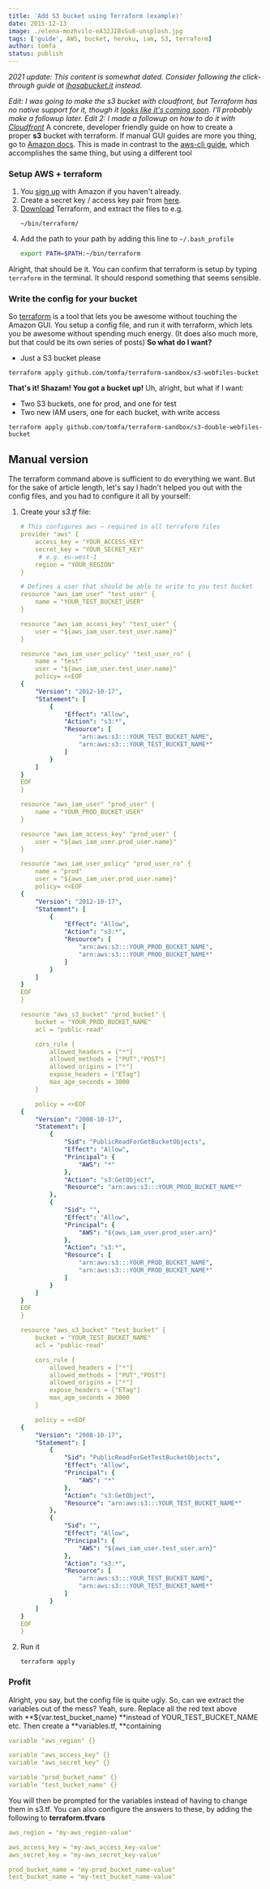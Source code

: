 ```yaml
---
title: 'Add S3 bucket using Terraform (example)'
date: 2015-12-13
image: ./elena-mozhvilo-eA32JIBsSu8-unsplash.jpg
tags: ['guide', AWS, bucket, heroku, iam, S3, terraform]
author: tomfa
status: publish
---
```


_2021 update: This content is somewhat dated. Consider following the click-through guide at [ihasabucket.it](https://ihasabucket.it/) instead_.

_Edit: I was going to make the s3 bucket with cloudfront, but Terraform has no native support for it, though it [looks like it's coming soon](https://github.com/hashicorp/terraform/pull/3330). I'll probably make a followup later._ _Edit 2: I made a followup on how to do it with [Cloudfront](http://notes.webutvikling.org/s3-bucket-cloudfront-using-terraform/)_ A concrete, developer friendly guide on how to create a proper **s3** bucket with terraform. If manual GUI guides are more you thing, go to [Amazon docs](http://docs.aws.amazon.com/AmazonS3/latest/gsg/CreatingABucket.html). This is made in contrast to the [aws-cli guide](http://notes.webutvikling.org/add-s3-bucket-using-awscli-example/), which accomplishes the same thing, but using a different tool

### Setup AWS + terraform

1.  You [sign up](http://aws.amazon.com/s3/) with Amazon if you haven't already.
2.  Create a secret key / access key pair from [here](https://console.aws.amazon.com/iam/home?#security_credential).
3.  [Download](https://terraform.io/downloads.html) Terraform, and extract the files to e.g.
    ```
    ~/bin/terraform/
    ```
4.  Add the path to your path by adding this line to `~/.bash_profile`
    ```bash
    export PATH=$PATH:~/bin/terraform
    ```

Alright, that should be it. You can confirm that terraform is setup by typing `terraform` in the terminal. It should respond something that seems sensible.

### Write the config for your bucket

So [terraform](https://terraform.io/) is a tool that lets you be awesome without touching the Amazon GUI. You setup a config file, and run it with terraform, which lets you be awesome without spending much energy. (It does also much more, but that could be its own series of posts) **So what do I want?**

- Just a S3 bucket please

```
terraform apply github.com/tomfa/terraform-sandbox/s3-webfiles-bucket
```

**That's it! Shazam! You got a bucket up!** Uh, alright, but what if I want:

- Two S3 buckets, one for prod, and one for test
- Two new IAM users, one for each bucket, with write access

```
terraform apply github.com/tomfa/terraform-sandbox/s3-double-webfiles-bucket
```

## Manual version

The terraform command above is sufficient to do everything we want. But for the sake of article length, let's say I hadn't helped you out with the config files, and you had to configure it all by yourself:

1.  Create your _s3.tf_ file:

    ```yaml
    # This configures aws – required in all terraform files
    provider "aws" {
        access_key = "YOUR_ACCESS_KEY"
        secret_key = "YOUR_SECRET_KEY"
         # e.g. eu-west-1
        region = "YOUR_REGION"
    }

    # Defines a user that should be able to write to you test bucket
    resource "aws_iam_user" "test_user" {
        name = "YOUR_TEST_BUCKET_USER"
    }

    resource "aws_iam_access_key" "test_user" {
        user = "${aws_iam_user.test_user.name}"
    }

    resource "aws_iam_user_policy" "test_user_ro" {
        name = "test"
        user = "${aws_iam_user.test_user.name}"
        policy= <<EOF
    {
        "Version": "2012-10-17",
        "Statement": [
            {
                "Effect": "Allow",
                "Action": "s3:*",
                "Resource": [
                    "arn:aws:s3:::YOUR_TEST_BUCKET_NAME",
                    "arn:aws:s3:::YOUR_TEST_BUCKET_NAME*"
                ]
            }
        ]
    }
    EOF
    }

    resource "aws_iam_user" "prod_user" {
        name = "YOUR_PROD_BUCKET_USER"
    }

    resource "aws_iam_access_key" "prod_user" {
        user = "${aws_iam_user.prod_user.name}"
    }

    resource "aws_iam_user_policy" "prod_user_ro" {
        name = "prod"
        user = "${aws_iam_user.prod_user.name}"
        policy= <<EOF
    {
        "Version": "2012-10-17",
        "Statement": [
            {
                "Effect": "Allow",
                "Action": "s3:*",
                "Resource": [
                    "arn:aws:s3:::YOUR_PROD_BUCKET_NAME",
                    "arn:aws:s3:::YOUR_PROD_BUCKET_NAME*"
                ]
            }
        ]
    }
    EOF
    }

    resource "aws_s3_bucket" "prod_bucket" {
        bucket = "YOUR_PROD_BUCKET_NAME"
        acl = "public-read"

        cors_rule {
            allowed_headers = ["*"]
            allowed_methods = ["PUT","POST"]
            allowed_origins = ["*"]
            expose_headers = ["ETag"]
            max_age_seconds = 3000
        }

        policy = <<EOF
    {
        "Version": "2008-10-17",
        "Statement": [
            {
                "Sid": "PublicReadForGetBucketObjects",
                "Effect": "Allow",
                "Principal": {
                    "AWS": "*"
                },
                "Action": "s3:GetObject",
                "Resource": "arn:aws:s3:::YOUR_PROD_BUCKET_NAME*"
            },
            {
                "Sid": "",
                "Effect": "Allow",
                "Principal": {
                    "AWS": "${aws_iam_user.prod_user.arn}"
                },
                "Action": "s3:*",
                "Resource": [
                    "arn:aws:s3:::YOUR_PROD_BUCKET_NAME",
                    "arn:aws:s3:::YOUR_PROD_BUCKET_NAME*"
                ]
            }
        ]
    }
    EOF
    }

    resource "aws_s3_bucket" "test_bucket" {
        bucket = "YOUR_TEST_BUCKET_NAME"
        acl = "public-read"

        cors_rule {
            allowed_headers = ["*"]
            allowed_methods = ["PUT","POST"]
            allowed_origins = ["*"]
            expose_headers = ["ETag"]
            max_age_seconds = 3000
        }

        policy = <<EOF
    {
        "Version": "2008-10-17",
        "Statement": [
            {
                "Sid": "PublicReadForGetTestBucketObjects",
                "Effect": "Allow",
                "Principal": {
                    "AWS": "*"
                },
                "Action": "s3:GetObject",
                "Resource": "arn:aws:s3:::YOUR_TEST_BUCKET_NAME*"
            },
            {
                "Sid": "",
                "Effect": "Allow",
                "Principal": {
                    "AWS": "${aws_iam_user.test_user.arn}"
                },
                "Action": "s3:*",
                "Resource": [
                    "arn:aws:s3:::YOUR_TEST_BUCKET_NAME",
                    "arn:aws:s3:::YOUR_TEST_BUCKET_NAME*"
                ]
            }
        ]
    }
    EOF
    }


    ```

2.  Run it
    ```
    terraform apply
    ```

### Profit

Alright, you say, but the config file is quite ugly. So, can we extract the variables out of the mess? Yeah, sure. Replace all the red text above with **${var.test_bucket_name} **instead of YOUR_TEST_BUCKET_NAME etc. Then create a **variables.tf, **containing

```yaml
variable "aws_region" {}

variable "aws_access_key" {}
variable "aws_secret_key" {}

variable "prod_bucket_name" {}
variable "test_bucket_name" {}
```

You will then be prompted for the variables instead of having to change them in s3.tf. You can also configure the answers to these, by adding the following to **terraform.tfvars**

```yaml
aws_region = "my-aws_region-value"

aws_access_key = "my-aws_access_key-value"
aws_secret_key = "my-aws_secret_key-value"

prod_bucket_name = "my-prod_bucket_name-value"
test_bucket_name = "my-test_bucket_name-value"
```
